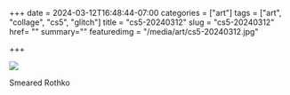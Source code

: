 +++
date = 2024-03-12T16:48:44-07:00
categories = ["art"]
tags = ["art", "collage", "cs5", "glitch"]
title = "cs5-20240312"
slug = "cs5-20240312"
href= ""
summary=""
featuredimg = "/media/art/cs5-20240312.jpg"

+++

<img src="/media/art/cs5-20240312.jpg" />

Smeared Rothko